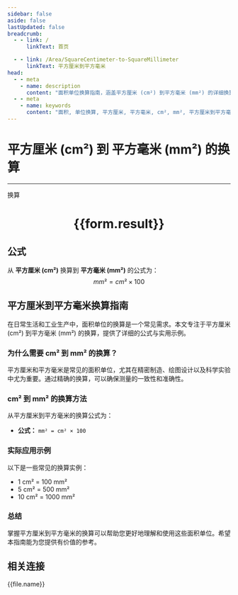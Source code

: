 ```yaml
---
sidebar: false
aside: false
lastUpdated: false
breadcrumb:
  - - link: /
      linkText: 首页

  - - link: /Area/SquareCentimeter-to-SquareMillimeter
      linkText: 平方厘米到平方毫米
head:
  - - meta
    - name: description
      content: "面积单位换算指南，涵盖平方厘米 (cm²) 到平方毫米 (mm²) 的详细换算公式与说明。"
  - - meta
    - name: keywords
      content: "面积, 单位换算, 平方厘米, 平方毫米, cm², mm², 平方厘米到平方毫米, 面积换算指南"
---
```

# 平方厘米 (cm²) 到 平方毫米 (mm²) 的换算
---
<script setup>
import { onMounted, reactive, inject, ref } from 'vue'
import { NButton, NForm, NFormItem, NInput, NInputNumber, NSelect, NCard, useMessage,NGrid ,NGi } from 'naive-ui'
import { defineClientComponent } from 'vitepress'
import { Area } from '../../files';

const convert = inject('convert')

const form = reactive({
  number: null,
  result: '',
})

const convertHandler = () => {
  if (form.number !== null && !isNaN(form.number)) {
    const convertedValue = parseFloat(form.number) * 100
    form.result = `${form.number}cm² = ${convertedValue.toFixed(2)}mm²`
  } else {
    form.result = '请输入有效的数值。'
  }
}
</script>

<n-form size="large" :model="form">
  <n-form-item label="平方厘米 (cm²)">
    <n-input-number v-model:value="form.number" placeholder="输入平方厘米" style="width: 100%" />
  </n-form-item>
  <n-form-item>
    <n-button type="primary" @click="convertHandler" block>换算</n-button>
  </n-form-item>
</n-form>

<n-card  embedded :bordered="false" hoverable>
  <div  style="text-align:center">
    <h1>{{form.result}}</h1>
  </div>
</n-card>

## 公式

从 **平方厘米 (cm²)** 换算到 **平方毫米 (mm²)** 的公式为：
$$ mm² = cm² \times 100 $$

## 平方厘米到平方毫米换算指南

在日常生活和工业生产中，面积单位的换算是一个常见需求。本文专注于平方厘米 (cm²) 到平方毫米 (mm²) 的换算，提供了详细的公式与实用示例。

### 为什么需要 cm² 到 mm² 的换算？

平方厘米和平方毫米是常见的面积单位，尤其在精密制造、绘图设计以及科学实验中尤为重要。通过精确的换算，可以确保测量的一致性和准确性。

### cm² 到 mm² 的换算方法

从平方厘米到平方毫米的换算公式为：

- **公式：** `mm² = cm² × 100`

### 实际应用示例

以下是一些常见的换算实例：

- 1 cm² = 100 mm²
- 5 cm² = 500 mm²
- 10 cm² = 1000 mm²

### 总结

掌握平方厘米到平方毫米的换算可以帮助您更好地理解和使用这些面积单位。希望本指南能为您提供有价值的参考。

## 相关连接
<n-grid x-gap="12" :cols="3">
  <n-gi v-for="(file, index) in Area" :key="index">
    <n-button
      text
      tag="a"
      :href="file.path"
      type="primary"
    >
      {{file.name}}
    </n-button>
  </n-gi>
</n-grid>
